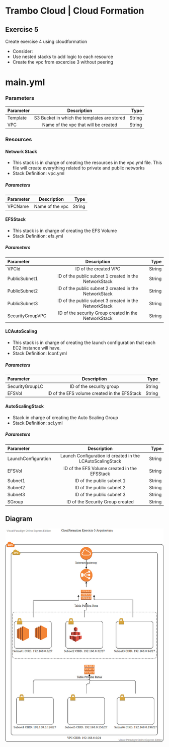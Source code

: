 # Trambo Cloud | Cloud Formation
## Exercise 5

Create exercise 4 using cloudformation
- Consider:
 - Use nested stacks to add logic to each resource
 - Create the vpc from excercise 3 without peering

 # main.yml

 ### Parameters
<!---->
| Parameter      | Description | Type    |
| :---        |    :----:   |          ---: |
| Template     | S3 Bucket  in which the templates are stored     |   String |
| VPC     | Name of the vpc that will be created   |   String |
<!---->

### Resources

#### Network Stack
* This stack is in charge of creating the resources in the vpc.yml file. This file will create everything related to private and public networks
* Stack Definition: vpc.yml
##### Parameters
<!---->
| Parameter      | Description | Type    |
| :---        |    :----:   |          ---: |
| VPCName     | Name of the vpc     |   String |
<!---->


#### EFSStack
* This stack is in charge of creating the EFS Volume
* Stack Definition: efs.yml

##### Parameters
<!---->
| Parameter      | Description | Type    |
| :---        |    :----:   |          ---: |
| VPCId    | ID of the created VPC   |   String |
| PublicSubnet1    | ID of the public subnet 1 created in the NetworkStack   |   String |
| PublicSubnet2    | ID of the public subnet 2 created in the NetworkStack    |   String |
| PublicSubnet3    | ID of the public subnet 3 created in the NetworkStack    |   String |
| SecurityGroupVPC    | ID of the security Group created in the NetworkStack |   String |
<!---->

#### LCAutoScaling
* This stack is in charge of creating the launch configuration that each EC2 instance will have.
* Stack Definition: lconf.yml

##### Parameters
| Parameter      | Description | Type    |
| :---        |    :----:   |          ---: |
| SecurityGroupLC    | ID of the security group   |   String |
| EFSVol    | ID of the EFS volume created in the EFSStack  |   String |

#### AutoScalingStack
* Stack in charge of creating the Auto Scaling Group
* Stack Definition: scl.yml

##### Parameters
| Parameter      | Description | Type    |
| :---        |    :----:   |          ---: |
| LaunchConfiguration    | Launch Configuration id created in the LCAutoScalingStack   |   String |
| EFSVol    | ID of the EFS Volume created in the EFSStack  |   String |
| Subnet1    | ID of the public subnet 1   |   String |
| Subnet2    | ID of the public subnet 2     |   String |
| Subnet3    | ID of the public subnet 3    |   String|
| SGroup    | ID of the Security Group created  |   String |

## Diagram
![Diagram](AWS.jpg)